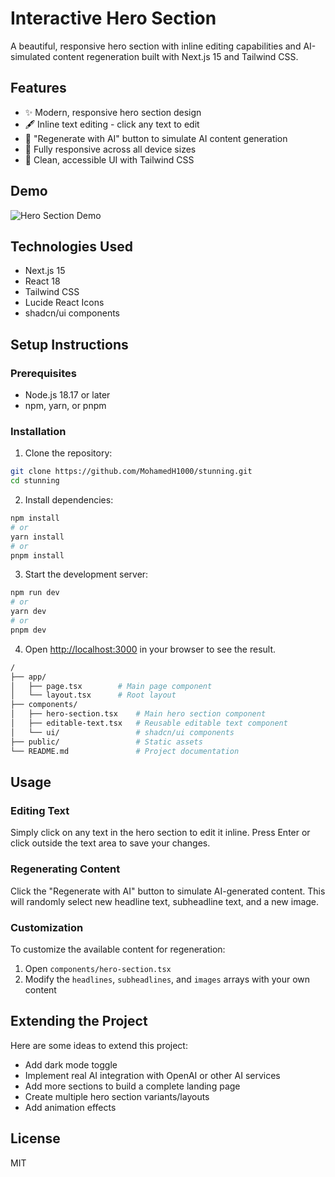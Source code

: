 # Interactive Hero Section

A beautiful, responsive hero section with inline editing capabilities and AI-simulated content regeneration built with Next.js 15 and Tailwind CSS.

## Features

- ✨ Modern, responsive hero section design
- 🖋️ Inline text editing - click any text to edit
- 🔄 "Regenerate with AI" button to simulate AI content generation
- 📱 Fully responsive across all device sizes
- 🎨 Clean, accessible UI with Tailwind CSS

## Demo

![Hero Section Demo](/placeholder.svg?height=400&width=800&text=Hero+Section+Demo)

## Technologies Used

- Next.js 15
- React 18
- Tailwind CSS
- Lucide React Icons
- shadcn/ui components

## Setup Instructions

### Prerequisites

- Node.js 18.17 or later
- npm, yarn, or pnpm

### Installation

1. Clone the repository:

```bash
git clone https://github.com/MohamedH1000/stunning.git
cd stunning
```

2. Install dependencies:

```bash
npm install
# or
yarn install
# or
pnpm install
```

3. Start the development server:

```bash
npm run dev
# or
yarn dev
# or
pnpm dev
```

4. Open [http://localhost:3000](http://localhost:3000) in your browser to see the result.

```bash
/
├── app/
│   ├── page.tsx        # Main page component
│   └── layout.tsx      # Root layout
├── components/
│   ├── hero-section.tsx    # Main hero section component
│   ├── editable-text.tsx   # Reusable editable text component
│   └── ui/                 # shadcn/ui components
├── public/                 # Static assets
└── README.md               # Project documentation
```

## Usage

### Editing Text

Simply click on any text in the hero section to edit it inline. Press Enter or click outside the text area to save your changes.

### Regenerating Content

Click the "Regenerate with AI" button to simulate AI-generated content. This will randomly select new headline text, subheadline text, and a new image.

### Customization

To customize the available content for regeneration:

1. Open `components/hero-section.tsx`
2. Modify the `headlines`, `subheadlines`, and `images` arrays with your own content

## Extending the Project

Here are some ideas to extend this project:

- Add dark mode toggle
- Implement real AI integration with OpenAI or other AI services
- Add more sections to build a complete landing page
- Create multiple hero section variants/layouts
- Add animation effects

## License

MIT
